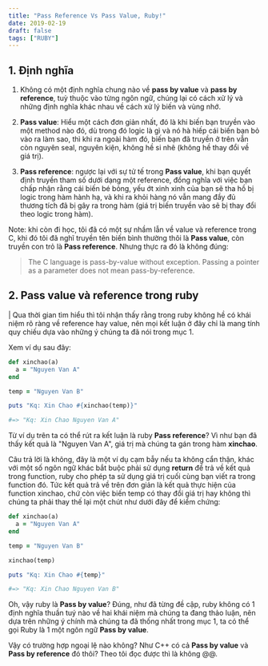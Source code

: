 ```yaml
---
title: "Pass Reference Vs Pass Value, Ruby!"
date: 2019-02-19
draft: false
tags: ["RUBY"]
---
```


## 1. Định nghĩa

1. Không có một định nghĩa chung nào về **pass by value** và **pass by reference**, tuỳ thuộc vào từng ngôn ngữ, chúng lại có cách xử lý và những định nghĩa khác nhau về cách xử lý biến và vùng nhớ.

2. **Pass value**: Hiểu một cách đơn giản nhất, đó là khi biến bạn truyền vào một method nào đó, dù trong đó logic là gì và nó hà hiếp cái biến bạn bỏ vào ra làm sao, thì khi ra ngoài hàm đó, biến bạn đã truyền ở trên vẫn còn nguyên seal, nguyên kiện, không hề si nhê (không hề thay đổi về giá trị).

3. **Pass reference**: ngược lại với sự tử tế trong **Pass value**, khi bạn quyết định truyền tham số dưới dạng một reference, đồng nghĩa với việc bạn chấp nhận rằng cái biến bé bỏng, yếu ớt xinh xinh của bạn sẽ tha hồ bị logic trong hàm hành hạ, và khi ra khỏi hàng nó vẫn mang đầy đủ thương tích đã bị gây ra trong hàm (giá trị biến truyền vào sẽ bị thay đổi theo logic trong hàm).

Note: khi còn đi học, tôi đã có một sự nhầm lẫn về value và reference trong C, khi đó tôi đã nghĩ truyền tên biến bình thường thôi là **Pass value**, còn truyền con trỏ là **Pass reference**. Nhưng thực ra đó là không đúng:

>The C language is pass-by-value without exception. Passing a pointer as a parameter does not mean pass-by-reference.

## 2. Pass value và reference trong ruby

| Qua thời gian tìm hiểu thì tôi nhận thấy rằng trong ruby không hề có khái niệm rõ ràng về reference hay value, nên mọi kết luận ở đây chỉ là mang tính quy chiếu dựa vào những ý chúng ta đã nói trong mục 1.

Xem ví dụ sau đây:

```ruby
def xinchao(a)
  a = "Nguyen Van A"
end

temp = "Nguyen Van B"

puts "Kq: Xin Chao #{xinchao(temp)}"

#=> "Kq: Xin Chao Nguyen Van A"
```

Từ ví dụ trên ta có thể rút ra kết luận là ruby **Pass reference**? Vì như bạn đã thấy kết quả là "Nguyen Van A", giá trị mà chúng ta gán trong hàm **xinchao**.

Câu trả lời là không, đây là một ví dụ cạm bẫy nếu ta không cẩn thận, khác với một số ngôn ngữ khác bắt buộc phải sử dụng **return** để trả về kết quả trong function, ruby cho phép ta sử dụng giá trị cuối cùng bạn viết ra trong function đó. Tức kết quả trả về trên đơn giản là kết quả thực hiện của function xinchao, chứ còn việc biến temp có thay đổi giá trị hay không thì chúng ta phải thay thế lại một chút như dưới đây để kiểm chứng:

```ruby
def xinchao(a)
  a = "Nguyen Van A"
end

temp = "Nguyen Van B"

xinchao(temp)

puts "Kq: Xin Chao #{temp}"

#=> "Kq: Xin Chao Nguyen Van B"
```

Oh, vậy ruby là **Pass by value**? Đúng, như đã từng đề cập, ruby không có 1 định nghĩa thuần tuý nào về hai khái niệm mà chúng ta đang thảo luận, nên dựa trên những ý chính mà chúng ta đã thống nhất trong mục 1, ta có thể gọi Ruby là 1 một ngôn ngữ **Pass by value**.

Vậy có trường hợp ngoại lệ nào không? Như C++ có cả **Pass by value** và **Pass by reference** đó thôi? Theo tôi đọc được thì là không @@.
